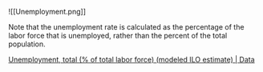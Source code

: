 ![[Unemployment.png]]

Note that the unemployment rate is calculated as the percentage of the labor force that is unemployed, rather than the percent of the total population.
 
[Unemployment, total (% of total labor force) (modeled ILO estimate) | Data](https://data.worldbank.org/indicator/SL.UEM.TOTL.ZS)